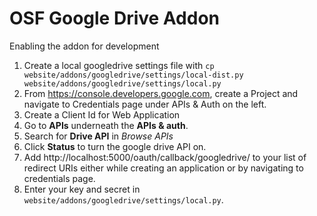 # OSF Google Drive Addon


Enabling the addon for development

1. Create a local googledrive settings file with `cp website/addons/googledrive/settings/local-dist.py website/addons/googledrive/settings/local.py`
2. From https://console.developers.google.com, create a Project and navigate to Credentials page under APIs & Auth on the left.
3. Create a Client Id for Web Application
4. Go to **APIs** underneath the **APIs & auth**.
  1. Search for **Drive API** in *Browse APIs*
  2. Click **Status** to turn the google drive API on.
5. Add http://localhost:5000/oauth/callback/googledrive/ to your list of redirect URIs either while creating an application or by navigating to credentials page.
6. Enter your key and secret in `website/addons/googledrive/settings/local.py`. 
